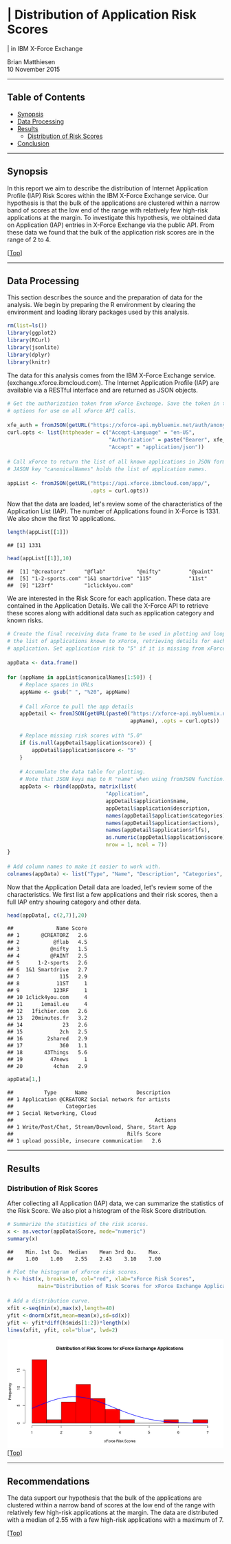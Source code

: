 # | Distribution of Application Risk Scores 
| in IBM X-Force Exchange 

Brian Matthiesen  
10 November 2015  
_ _ _

<a name="top-page"/>  

## Table of Contents
* [Synopsis](#synopsis)
* [Data Processing](#processing)
* [Results](#results)
    * [Distribution of Risk Scores](#riskdist)
* [Conclusion](#conclusion)

_ _ _ _ _ _ _ _ _ _ _

<a name="synopsis"/>

## Synopsis
In this report we aim to describe the distribution of Internet Application Profile (IAP) Risk Scores within the IBM X-Force Exchange service. Our hypothesis is that the bulk of the applications are clustered within a narrow band of scores at the low end of the range with relatively few high-risk applications at the margin. To investigate this hypothesis, we obtained data on Application (IAP) entries in X-Force Exchange via the public API. From these data we found that the bulk of the application risk scores are in the range of 2 to 4.  

[[Top](#top-page)]

_ _ _ _ _ _ _ _ _ _ _

<a name="processing"/>

## Data Processing
This section describes the source and the preparation of data for the analysis. 
We begin by preparing the R environment by clearing the environment and loading library packages used by this analysis. 
  

```r
rm(list=ls())
library(ggplot2)
library(RCurl)
library(jsonlite)
library(dplyr)
library(knitr)
```
  
The data for this analysis comes from the IBM X-Force Exchange service. (exchange.xforce.ibmcloud.com). 
The Internet Application Profile (IAP) are available via a RESTful interface and are returned as JSON objects.   
  

```r
# Get the authorization token from xForce Exchange. Save the token in the curl
# options for use on all xForce API calls.

xfe_auth = fromJSON(getURL("https://xforce-api.mybluemix.net/auth/anonymousToken"))
curl.opts <- list(httpheader = c("Accept-Language" = "en-US",
                                 "Authorization" = paste("Bearer", xfe_auth$token),
                                 "Accept" = "application/json"))

# Call xForce to return the list of all known applications in JSON format.
# JASON key "canonicalNames" holds the list of application names.

appList <- fromJSON(getURL("https://api.xforce.ibmcloud.com/app/",
                           .opts = curl.opts))
```
  
Now that the data are loaded, let's review some of the characteristics of the Application List (IAP). 
The number of Applications found in X-Force is 1331.  We also show the first 10 applications.
  

```r
length(appList[[1]])
```

```
## [1] 1331
```

```r
head(appList[[1]],10)
```

```
##  [1] "@creatorz"      "@flab"          "@nifty"         "@paint"        
##  [5] "1-2-sports.com" "1&1 smartdrive" "115"            "11st"          
##  [9] "123rf"          "1click4you.com"
```

  
We are interested in the Risk Score for each application. These data are contained in the Application Details. 
We call the X-Force API to retrieve these scores along with additional data such as application category and known risks.  
  

```r
# Create the final receiving data frame to be used in plotting and loop through
# the list of applications known to xForce, retrieving details for each
# application. Set application risk to "5" if it is missing from xForce.

appData <- data.frame()

for (appName in appList$canonicalNames[1:50]) {
    # Replace spaces in URLs  
    appName <- gsub(" ", "%20", appName)        
    
    # Call xForce to pull the app details
    appDetail <- fromJSON(getURL(paste0("https://xforce-api.mybluemix.net/app/", 
                                        appName), .opts = curl.opts))
    
    # Replace missing risk scores with "5.0"
    if (is.null(appDetail$application$score)) {
        appDetail$application$score <- "5"
    }
    
    # Accumulate the data table for plotting.
    # Note that JSON keys map to R "name" when using fromJSON function.
    appData <- rbind(appData, matrix(list(
                                "Application",
                                appDetail$application$name,
                                appDetail$application$description,
                                names(appDetail$application$categories),
                                names(appDetail$application$actions),
                                names(appDetail$application$rlfs),
                                as.numeric(appDetail$application$score)),
                                nrow = 1, ncol = 7))
}

# Add column names to make it easier to work with.
colnames(appData) <- list("Type", "Name", "Description", "Categories", "Actions", "Rilfs", "Score")
```
  
Now that the Application Detail data are loaded, let's review some of the characteristics.
We first list a few applications and their risk scores, then a full IAP entry showing category and other data.
  

```r
head(appData[, c(2,7)],20)
```

```
##              Name Score
## 1       @CREATORZ   2.6
## 2           @flab   4.5
## 3          @nifty   1.5
## 4          @PAINT   2.5
## 5      1-2-sports   2.6
## 6  1&1 Smartdrive   2.7
## 7             115   2.9
## 8            11ST     1
## 9           123RF     1
## 10 1click4you.com     4
## 11      1email.eu     4
## 12   1fichier.com   2.6
## 13   20minutes.fr   3.2
## 14             23   2.6
## 15            2ch   2.5
## 16        2shared   2.9
## 17            360   1.1
## 18       43Things   5.6
## 19         47news     1
## 20          4chan   2.9
```

```r
appData[1,]
```

```
##          Type      Name                Description
## 1 Application @CREATORZ Social network for artists
##                 Categories
## 1 Social Networking, Cloud
##                                              Actions
## 1 Write/Post/Chat, Stream/Download, Share, Start App
##                                     Rilfs Score
## 1 upload possible, insecure communication   2.6
```

_ _ _ _ _ _ _ _ _ _ _
<a name="result"/>

## Results

<a name="riskdist"/>

### Distribution of Risk Scores
After collecting all Application (IAP) data, we can summarize the statistics of the Risk Score.
We also plot a histogram of the Risk Score distribution.


```r
# Summarize the statistics of the risk scores. 
x <- as.vector(appData$Score, mode="numeric")
summary(x)
```

```
##    Min. 1st Qu.  Median    Mean 3rd Qu.    Max. 
##    1.00    1.00    2.55    2.43    3.10    7.00
```

```r
# Plot the histogram of xForce risk scores. 
h <- hist(x, breaks=10, col="red", xlab="xForce Risk Scores", 
          main="Distribution of Risk Scores for xForce Exchange Applications")

# Add a distribution curve.
xfit <-seq(min(x),max(x),length=40) 
yfit <-dnorm(xfit,mean=mean(x),sd=sd(x)) 
yfit <- yfit*diff(h$mids[1:2])*length(x) 
lines(xfit, yfit, col="blue", lwd=2)
```

![](xForce_files/figure-html/risk_dist-1.png) 
[[Top](#top-page)]   
   
_ _ _ _ _ _ _ _ _ _ _
<a name="recommend"/>

## Recommendations
The data support our hypothesis that the bulk of the applications are clustered within a narrow band of scores at the low end of the range with relatively few high-risk applications at the margin. The data are distributed with a median of 2.55 with a few high-risk applications with a maximum of 7. 


[[Top](#top-page)]  
